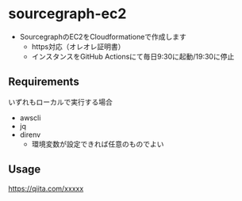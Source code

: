 # sourcegraph-ec2

- SourcegraphのEC2をCloudformationeで作成します
  - https対応（オレオレ証明書）
  - インスタンスをGitHub Actionsにて毎日9:30に起動/19:30に停止

## Requirements

いずれもローカルで実行する場合

- awscli
- jq
- direnv
  - 環境変数が設定できれば任意のものでよい

## Usage

https://qiita.com/xxxxx
